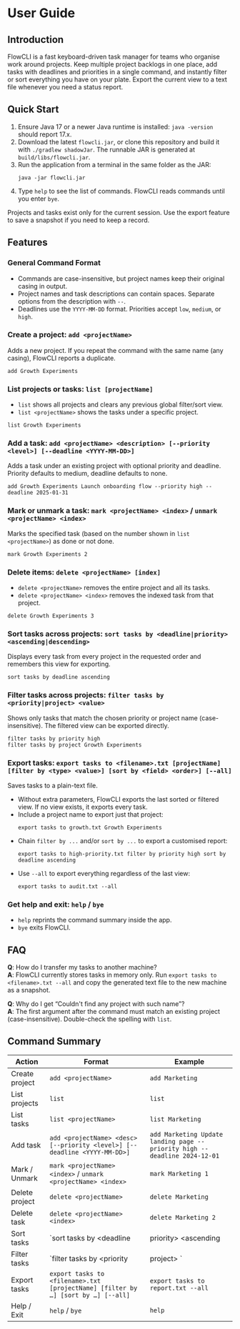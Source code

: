 # User Guide

## Introduction

FlowCLI is a fast keyboard-driven task manager for teams who organise work around projects. Keep multiple project backlogs in one place, add tasks with deadlines and priorities in a single command, and instantly filter or sort everything you have on your plate. Export the current view to a text file whenever you need a status report.

## Quick Start

1. Ensure Java 17 or a newer Java runtime is installed: `java -version` should report 17.x.
2. Download the latest `flowcli.jar`, or clone this repository and build it with `./gradlew shadowJar`. The runnable JAR is generated at `build/libs/flowcli.jar`.
3. Run the application from a terminal in the same folder as the JAR:
   ```
   java -jar flowcli.jar
   ```
4. Type `help` to see the list of commands. FlowCLI reads commands until you enter `bye`.

Projects and tasks exist only for the current session. Use the export feature to save a snapshot if you need to keep a record.

## Features

### General Command Format

- Commands are case-insensitive, but project names keep their original casing in output.
- Project names and task descriptions can contain spaces. Separate options from the description with `--`.
- Deadlines use the `YYYY-MM-DD` format. Priorities accept `low`, `medium`, or `high`.

### Create a project: `add <projectName>`

Adds a new project. If you repeat the command with the same name (any casing), FlowCLI reports a duplicate.

```
add Growth Experiments
```

### List projects or tasks: `list [projectName]`

- `list` shows all projects and clears any previous global filter/sort view.
- `list <projectName>` shows the tasks under a specific project.

```
list Growth Experiments
```

### Add a task: `add <projectName> <description> [--priority <level>] [--deadline <YYYY-MM-DD>]`

Adds a task under an existing project with optional priority and deadline. Priority defaults to medium, deadline defaults to none.

```
add Growth Experiments Launch onboarding flow --priority high --deadline 2025-01-31
```

### Mark or unmark a task: `mark <projectName> <index>` / `unmark <projectName> <index>`

Marks the specified task (based on the number shown in `list <projectName>`) as done or not done.

```
mark Growth Experiments 2
```

### Delete items: `delete <projectName> [index]`

- `delete <projectName>` removes the entire project and all its tasks.
- `delete <projectName> <index>` removes the indexed task from that project.

```
delete Growth Experiments 3
```

### Sort tasks across projects: `sort tasks by <deadline|priority> <ascending|descending>`

Displays every task from every project in the requested order and remembers this view for exporting.

```
sort tasks by deadline ascending
```

### Filter tasks across projects: `filter tasks by <priority|project> <value>`

Shows only tasks that match the chosen priority or project name (case-insensitive). The filtered view can be exported directly.

```
filter tasks by priority high
filter tasks by project Growth Experiments
```

### Export tasks: `export tasks to <filename>.txt [projectName] [filter by <type> <value>] [sort by <field> <order>] [--all]`

Saves tasks to a plain-text file.

- Without extra parameters, FlowCLI exports the last sorted or filtered view. If no view exists, it exports every task.
- Include a project name to export just that project:
  ```
  export tasks to growth.txt Growth Experiments
  ```
- Chain `filter by ...` and/or `sort by ...` to export a customised report:
  ```
  export tasks to high-priority.txt filter by priority high sort by deadline ascending
  ```
- Use `--all` to export everything regardless of the last view:
  ```
  export tasks to audit.txt --all
  ```

### Get help and exit: `help` / `bye`

- `help` reprints the command summary inside the app.
- `bye` exits FlowCLI.

## FAQ

**Q**: How do I transfer my tasks to another machine?  
**A**: FlowCLI currently stores tasks in memory only. Run `export tasks to <filename>.txt --all` and copy the generated text file to the new machine as a snapshot.

**Q**: Why do I get “Couldn't find any project with such name”?  
**A**: The first argument after the command must match an existing project (case-insensitive). Double-check the spelling with `list`.

## Command Summary

| Action | Format | Example |
| --- | --- | --- |
| Create project | `add <projectName>` | `add Marketing` |
| List projects | `list` | `list` |
| List tasks | `list <projectName>` | `list Marketing` |
| Add task | `add <projectName> <desc> [--priority <level>] [--deadline <YYYY-MM-DD>]` | `add Marketing Update landing page --priority high --deadline 2024-12-01` |
| Mark / Unmark | `mark <projectName> <index>` / `unmark <projectName> <index>` | `mark Marketing 1` |
| Delete project | `delete <projectName>` | `delete Marketing` |
| Delete task | `delete <projectName> <index>` | `delete Marketing 2` |
| Sort tasks | `sort tasks by <deadline|priority> <ascending|descending>` | `sort tasks by priority descending` |
| Filter tasks | `filter tasks by <priority|project> <value>` | `filter tasks by priority medium` |
| Export tasks | `export tasks to <filename>.txt [projectName] [filter by …] [sort by …] [--all]` | `export tasks to report.txt --all` |
| Help / Exit | `help` / `bye` | `help` |
